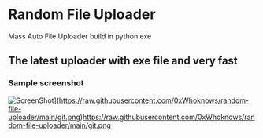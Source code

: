 # Random File Uploader
Mass Auto File Uploader build in python exe 

## The latest uploader with exe file and very fast

### Sample screenshot
![ScreenShot]([https://raw.githubusercontent.com/i-saumitra/Voice-controlled-MP3-Player/master/screenshot.jpg)](https://raw.githubusercontent.com/0xWhoknows/random-file-uploader/main/git.png)https://raw.githubusercontent.com/0xWhoknows/random-file-uploader/main/git.png
 
